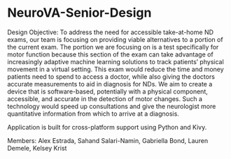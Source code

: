 # NeuroVA-Senior-Design

Design Objective: 
To address the need for accessible take-at-home ND exams, our team is focusing on providing viable alternatives to a portion of the current exam. The portion we are focusing on is a test specifically for motor function because this section of the exam can take advantage of increasingly adaptive machine learning solutions to track patients’ physical movement in a virtual setting. This exam would reduce the time and money patients need to spend to access a doctor, while also giving the doctors accurate measurements to aid in diagnosis for NDs. We aim to create a device that is software-based, potentially with a physical component, accessible, and accurate in the detection of motor changes. Such a technology would speed up consultations and give the neurologist more quantitative information from which to arrive at a diagnosis.

Application is built for cross-platform support using Python and Kivy.

Members: Alex Estrada, Sahand Salari-Namin, Gabriella Bond, Lauren Demele, Kelsey Krist

